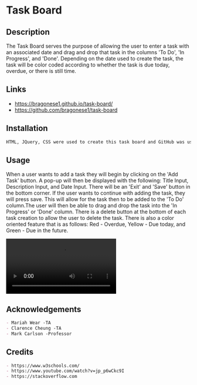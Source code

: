# Task Board

## Description

The Task Board serves the purpose of allowing the user to enter a task with an associated date and drag and drop that task in the columns 'To Do', 'In Progress', and 'Done'.
Depending on the date used to create the task, the task will be color coded according to whether the task is due today, overdue, or there is still time.



## Links
- https://bragonese1.github.io/task-board/ 
- https://github.com/bragonese1/task-board


## Installation
```md
HTML, JQuery, CSS were used to create this task board and GitHub was used for the deployment.
```

## Usage
When a user wants to add a task they will begin by clicking on the 'Add Task' button. A pop-up will then be displayed with the following: Title Input, Description Input, and Date Input.
There will be an 'Exit' and 'Save' button in the bottom corner. If the user wants to continue with adding the task, they will press save. This will allow for the task then to be added to the 'To Do' column.The user will then be able to drag and drop the task into the 'In Progress' or 'Done' column.
There is a delete button at the bottom of each task creation to allow the user to delete the task.
There is also a color oriented feature that is as follows: Red - Overdue, Yellow - Due today, and Green - Due in the future.

<video src="./assets/images/Task Board.mp4" controls="controls" style="max-width;"></video>

## Acknowledgements

```md
- Mariah Wear -TA
- Clarence Cheung -TA
- Mark Carlson -Professor
```

## Credits
```md
- https://www.w3schools.com/
- https://www.youtube.com/watch?v=jp_p6wCkc9I
- https://stackoverflow.com
```
